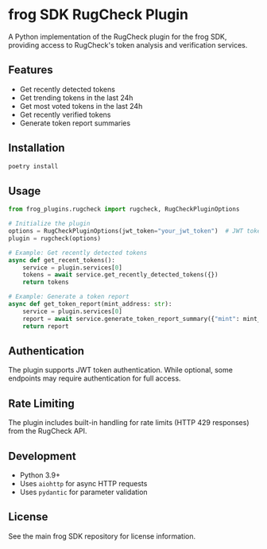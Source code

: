 # frog SDK RugCheck Plugin

A Python implementation of the RugCheck plugin for the frog SDK, providing access to RugCheck's token analysis and verification services.

## Features

- Get recently detected tokens
- Get trending tokens in the last 24h
- Get most voted tokens in the last 24h
- Get recently verified tokens
- Generate token report summaries

## Installation

```bash
poetry install
```

## Usage

```python
from frog_plugins.rugcheck import rugcheck, RugCheckPluginOptions

# Initialize the plugin
options = RugCheckPluginOptions(jwt_token="your_jwt_token")  # JWT token is optional
plugin = rugcheck(options)

# Example: Get recently detected tokens
async def get_recent_tokens():
    service = plugin.services[0]
    tokens = await service.get_recently_detected_tokens({})
    return tokens

# Example: Generate a token report
async def get_token_report(mint_address: str):
    service = plugin.services[0]
    report = await service.generate_token_report_summary({"mint": mint_address})
    return report
```

## Authentication

The plugin supports JWT token authentication. While optional, some endpoints may require authentication for full access.

## Rate Limiting

The plugin includes built-in handling for rate limits (HTTP 429 responses) from the RugCheck API.

## Development

- Python 3.9+
- Uses `aiohttp` for async HTTP requests
- Uses `pydantic` for parameter validation

## License

See the main frog SDK repository for license information.
